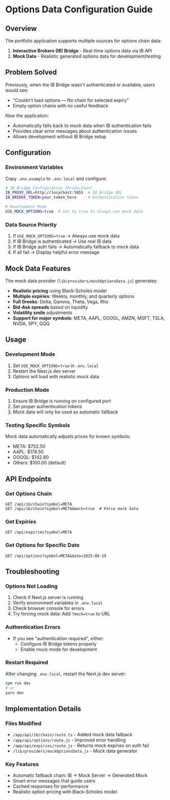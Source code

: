 # Options Data Configuration Guide

## Overview
The portfolio application supports multiple sources for options chain data:
1. **Interactive Brokers (IB) Bridge** - Real-time options data via IB API
2. **Mock Data** - Realistic generated options data for development/testing

## Problem Solved
Previously, when the IB Bridge wasn't authenticated or available, users would see:
- "Couldn't load options — No chain for selected expiry"
- Empty option chains with no useful feedback

Now the application:
- Automatically falls back to mock data when IB authentication fails
- Provides clear error messages about authentication issues
- Allows development without IB Bridge setup

## Configuration

### Environment Variables
Copy `.env.example` to `.env.local` and configure:

```bash
# IB Bridge Configuration (Production)
IB_PROXY_URL=http://localhost:5055  # IB Bridge URL
IB_BRIDGE_TOKEN=your_token_here     # Authentication token

# Development Mode
USE_MOCK_OPTIONS=true  # Set to true to always use mock data
```

### Data Source Priority
1. If `USE_MOCK_OPTIONS=true` → Always use mock data
2. If IB Bridge is authenticated → Use real IB data
3. If IB Bridge auth fails → Automatically fallback to mock data
4. If all fail → Display helpful error message

## Mock Data Features

The mock data provider (`lib/providers/mockOptionsData.js`) generates:

- **Realistic pricing** using Black-Scholes model
- **Multiple expiries**: Weekly, monthly, and quarterly options
- **Full Greeks**: Delta, Gamma, Theta, Vega, Rho
- **Bid-Ask spreads** based on liquidity
- **Volatility smile** adjustments
- **Support for major symbols**: META, AAPL, GOOGL, AMZN, MSFT, TSLA, NVDA, SPY, QQQ

## Usage

### Development Mode
1. Set `USE_MOCK_OPTIONS=true` in `.env.local`
2. Restart the Next.js dev server
3. Options will load with realistic mock data

### Production Mode
1. Ensure IB Bridge is running on configured port
2. Set proper authentication tokens
3. Mock data will only be used as automatic fallback

### Testing Specific Symbols
Mock data automatically adjusts prices for known symbols:
- META: $752.50
- AAPL: $178.50
- GOOGL: $142.80
- Others: $100.00 (default)

## API Endpoints

### Get Options Chain
```
GET /api/ib/chain?symbol=META
GET /api/ib/chain?symbol=META&mock=true  # Force mock data
```

### Get Expiries
```
GET /api/expiries?symbol=META
```

### Get Options for Specific Date
```
GET /api/options?symbol=META&date=2025-09-19
```

## Troubleshooting

### Options Not Loading
1. Check if Next.js server is running
2. Verify environment variables in `.env.local`
3. Check browser console for errors
4. Try forcing mock data: Add `?mock=true` to URL

### Authentication Errors
- If you see "authentication required", either:
  - Configure IB Bridge tokens properly
  - Enable mock mode for development

### Restart Required
After changing `.env.local`, restart the Next.js dev server:
```bash
npm run dev
# or
yarn dev
```

## Implementation Details

### Files Modified
- `/app/api/ib/chain/route.ts` - Added mock data fallback
- `/app/api/options/route.js` - Improved error handling
- `/app/api/expiries/route.js` - Returns mock expiries on auth fail
- `/lib/providers/mockOptionsData.js` - Mock data generator

### Key Features
- Automatic fallback chain: IB → Mock Server → Generated Mock
- Smart error messages that guide users
- Cached responses for performance
- Realistic option pricing with Black-Scholes model

